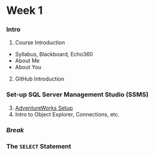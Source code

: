 # Week 1

### Intro

1. Course Introduction
  + Syllabus, Blackboard, Echo360
  + About Me
  + About You

2. GitHub Introduction

### Set-up SQL Server Management Studio (SSMS)

3. [AdventureWorks Setup](https://github.com/MRRisley/sql-uc-fall2019/blob/master/step-1-aw/readme.md)
4. Intro to Object Explorer, Connections, etc.

### *Break*

### The `SELECT` Statement
